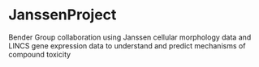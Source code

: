 # JanssenProject
Bender Group collaboration using Janssen cellular morphology data and LINCS gene expression data to understand and predict mechanisms of compound toxicity
